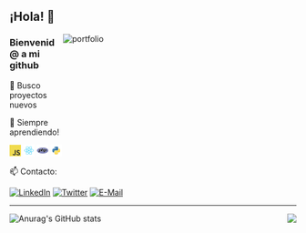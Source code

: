 
## ¡Hola! 🚀
<a href="http://fiamma.vercel.app" target="blank"><img align="right" width="410px" height="250px" src="https://github.com/wllparedes/brightonJCR.github.io/blob/main/img/aficion.jpg" alt="portfolio" /></a> 
### Bienvenid@ a mi github

🔭 Busco proyectos nuevos

🌱 Siempre aprendiendo!

<code><img height="20" alt="javascript" src="https://raw.githubusercontent.com/github/explore/80688e429a7d4ef2fca1e82350fe8e3517d3494d/topics/javascript/javascript.png"></code>
<code><img height="20" alt="react" src="https://raw.githubusercontent.com/github/explore/80688e429a7d4ef2fca1e82350fe8e3517d3494d/topics/react/react.png"></code>
<code><img height="20" alt="php" src="https://raw.githubusercontent.com/github/explore/80688e429a7d4ef2fca1e82350fe8e3517d3494d/topics/php/php.png"></code>
<code><img height="20" alt="python" src="https://raw.githubusercontent.com/github/explore/80688e429a7d4ef2fca1e82350fe8e3517d3494d/topics/python/python.png"></code>

📫 Contacto:

[![LinkedIn](https://img.shields.io/badge/LinkedIn-0077B5?style=for-the-badge&logo=linkedin&logoColor=white)](https://www.linkedin.com/in/walin-paredes)
[![Twitter](https://img.shields.io/badge/Twitter-1877F2?style=for-the-badge&logo=twitter&logoColor=white)](https://www.twitter.com/)
[![E-Mail](https://img.shields.io/badge/Email-006aff?style=for-the-badge&logo=maildotru&logoColor=white&color=red)](mailto:walinparedes3010@gmail.com)

---

<a href="https://github.com/wllparedes/github-readme-stats" ><img align="right" src="https://github-readme-stats.vercel.app/api/top-langs/?username=wllparedes&layout=compact&theme=jolly&hide_border=true" /></a>

![Anurag's GitHub stats](https://github-readme-stats.vercel.app/api?username=wllparedes&show_icons=true&theme=radical)

